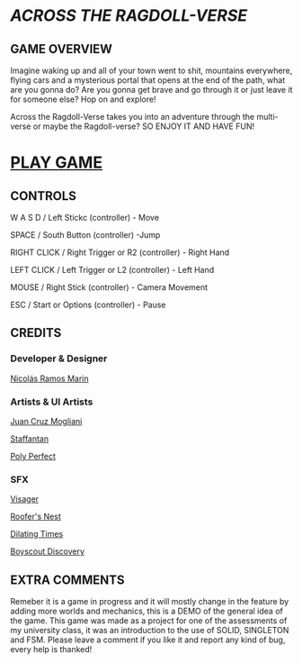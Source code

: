 # **_ACROSS THE RAGDOLL-VERSE_**
## GAME OVERVIEW

Imagine waking up and all of your town went to shit, mountains everywhere, flying cars and a mysterious portal that opens at the end of the path, what are you gonna do? Are you gonna get brave and go through it or just leave it for someone else? Hop on and explore!

Across the Ragdoll-Verse takes you into an adventure through the multi-verse or maybe the Ragdoll-verse?  SO ENJOY IT AND HAVE FUN!

# [PLAY GAME](https://nicorm.itch.io/across-the-ragdoll-verse)

## CONTROLS

W A S D / Left Stickc (controller) - Move

SPACE / South Button (controller) -Jump

RIGHT CLICK / Right Trigger or R2 (controller) - Right Hand

LEFT CLICK / Left Trigger or L2 (controller) - Left Hand

MOUSE / Right Stick (controller) - Camera Movement

ESC / Start or Options (controller) - Pause

## CREDITS

### Developer & Designer

[Nicolás Ramos Marin](https://www.linkedin.com/in/nicolas-ramos-marin/)

### Artists & UI Artists

[Juan Cruz Mogliani](https://www.artstation.com/juanpansito)

[Staffantan](https://github.com/staffantan/unityglitch)

[Poly Perfect](https://www.polyperfect.com/)

### SFX

[Visager](https://freemusicarchive.org/music/Visager/Songs_From_An_Unmade_World_2/Visager_-_Songs_From_An_Unmade_World_2_-_16_End_Credits/)

[Roofer's Nest](https://freemusicarchive.org/music/Roofers_Nest/De-escalate/ROOFERS_NEST_-_De-escalate_-_06_Waiting/)

[Dilating Times](https://freemusicarchive.org/music/Dilating_Times/a-found-box/big-city/)

[Boyscout Discovery](https://freemusicarchive.org/music/Boyscout_Discovery/EP_1357/boyscout_discovery_-_EP_-_04_hey_ragdoll/)

## EXTRA COMMENTS

Remeber it is a game in progress and it will mostly change in the feature by adding more worlds and mechanics, this is a DEMO of the general idea of the game.
This game was made as a project for one of the assessments of my university class, it was an introduction to the use of SOLID, SINGLETON and FSM.
Please leave a comment if you like it and report any kind of bug, every help is thanked!
